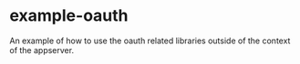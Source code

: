 # example-oauth
An example of how to use the oauth related libraries outside of the context of the appserver.
